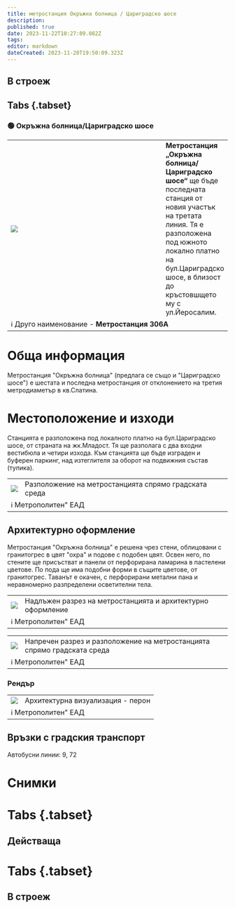 ```yaml
---
title: метростанция Окръжна болница / Цариградско шосе
description: 
published: true
date: 2023-11-22T10:27:09.082Z
tags: 
editor: markdown
dateCreated: 2023-11-20T19:50:09.323Z
---
```


## В строеж
## Tabs {.tabset}
### 🟢 Окръжна болница/Цариградско шосе
<table style="width:100%">
  <tr>
    <td style="width:400px"><img src="https://drive.google.com/uc?id=1btkcYJYMP7PVLc4IqsCG9SvY7GkyXAIK"></td>
    <td><b>Метростанция „Окръжна болница/Цариградско шосе“</b> ще бъде последната станция от новия участък на третата линия. Тя е разположена под южното локално платно на бул.Цариградско шосе, в близост до кръстовшщето му с ул.Йеросалим.
      <br></td>
  </tr>
  <td colspan=2 >ℹ️ Друго наименование - <b>Метростанция 306А</b></td>
</table>


# Обща информация

Метростанция "Окръжна болница" (предлага се също и "Цариградско шосе") е шестата и последна метростанция от отклонението на третия метродиаметър в кв.Слатина.


# Местоположение и изходи

Станцията е разположена под локалното платно на бул.Цариградско шосе, от страната на жк.Младост. Тя ще разполага с два входни вестибюла и четири изхода. Към станцията ще бъде изграден и буферен паркинг, над изтеглителя за оборот на подвижния състав (тупика).

<div class="table-responsive"><table style="width:100%"><tr>
<td><img src="https://drive.google.com/uc?id=1btkcYJYMP7PVLc4IqsCG9SvY7GkyXAIK"></td>
<td>Разположение на метростанцията спрямо градската среда</td></tr>
  <td colspan=2 >ℹ️ Метрополитен" ЕАД </td></table></div>
  
## Архитектурно оформление

Метростанция "Окръжна болница" е решена чрез стени, облицовани с гранитогрес в цвят "охра" и подове с подобен цвят. Освен него, по стените ще присъстват и панели от перфорирана ламарина в пастелени цветове. По пода ще има подобни форми в същите цветове, от гранитогрес. Таванът е окачен, с перфорирани метални пана и неравномерно разпределени осветителни тела.
 
<div class="table-responsive"><table style="width:100%"><tr>
<td><img src="https://drive.google.com/uc?id=1rFU1RZAZfcN49VXNUUPtRSPi6fAknYTe"></td>
<td>Надлъжен разрез на метростанцията и архитектурно оформление</td></tr>
  <td colspan=2 >ℹ️ Метрополитен" ЕАД </td></table></div>
  
  
<div class="table-responsive"><table style="width:100%"><tr>
<td><img src="https://drive.google.com/uc?id=1wQijQIcWtxJjM5TPrgqMLUo8u5YtKdw8"></td>
<td>Напречен разрез и разположение на метростанцията спрямо градската среда</td></tr>
  <td colspan=2 >ℹ️ Метрополитен" ЕАД </td></table></div>
 
 ### Рендър
<div class="table-responsive"><table style="width:100%"><tr>
<td><img src="https://drive.google.com/uc?id=1evMdY9dQupKsMXBPUSTpBUywpApauJ-3"></td>
<td>Архитектурна визуализация - перон</td></tr>
  <td colspan=2 >ℹ️ Метрополитен" ЕАД </td></table></div>
  
  
## Връзки с градския транспорт
Автобусни линии: 9, 72

# Снимки
  
# Tabs {.tabset}
## Действаща

  
# Tabs {.tabset}
## В строеж